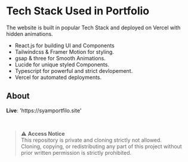 
<h1>Tech Stack Used in Portfolio</h1>
The website is built in popular Tech Stack and deployed on Vercel with hidden animations.

<ul>
 <li>React.js for building UI and Components</li>
 <li>Tailwindcss & Framer Motion for styling.</li>
 <li>gsap & three for Smooth Animations.</li>
 <li>Lucide for unique styled Components.</li>
 <li>Typescript for powerful and strict devlopement.</li>
 <li>Vercel for automated deployments.</li>
</ul>
 

 <h2>About</h2>
 <p><strong>Live</strong>: 'https://syamportfilo.site'</p>
<br />

> ⚠️ **Access Notice**  
> This repository is private and cloning strictly not allowed.  
> Cloning, copying, or redistributing any part of this project without prior written permission is strictly prohibited.  
>  
 